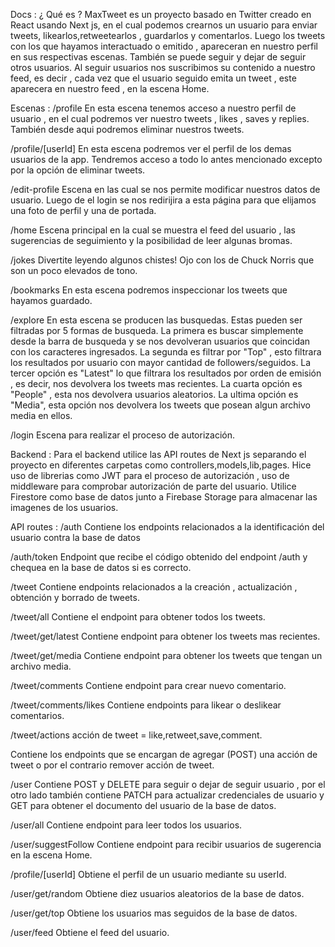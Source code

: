 Docs : 
¿ Qué es ?
MaxTweet es un proyecto basado en Twitter creado en React usando Next js, en el cual podemos crearnos un usuario para  enviar tweets, likearlos,retweetearlos , guardarlos y comentarlos.
 Luego los tweets con los que hayamos interactuado o emitido , apareceran en nuestro perfil en sus respectivas escenas.
También se puede seguir y dejar de seguir otros usuarios.
Al seguir usuarios nos suscribimos su contenido  a nuestro feed, es decir , cada vez que el usuario seguido emita un tweet , este aparecera en nuestro feed , en la escena Home.

Escenas :
/profile 
En esta escena tenemos acceso a nuestro perfil de usuario , en el cual podremos ver nuestro tweets , likes , saves y replies. También desde aqui podremos eliminar nuestros tweets.

/profile/[userId]
En esta escena podremos ver el perfil de los demas usuarios de la app. Tendremos acceso a todo lo antes mencionado excepto por la opción de  eliminar tweets.

/edit-profile
Escena en las cual se nos permite modificar nuestros datos de usuario. Luego de el login se nos  redirijira a esta página para que elijamos una foto de perfil y una de portada.

/home
Escena principal en la cual se muestra el feed del usuario , las sugerencias de seguimiento y la posibilidad de leer algunas bromas.

/jokes
Divertite leyendo algunos chistes! Ojo con los de Chuck Norris que son un poco elevados de tono.

/bookmarks
En esta escena podremos inspeccionar los tweets que hayamos guardado.

/explore 
En esta escena se producen las busquedas. Estas pueden ser filtradas por 5 formas de busqueda. La primera es buscar simplemente desde la barra de busqueda y se nos devolveran usuarios que coincidan con los caracteres ingresados.
La segunda es filtrar por "Top" , esto filtrara los resultados por usuario con mayor cantidad de followers/seguidos.
La tercer opción es "Latest" lo que filtrara los resultados por orden de emisión , es decir, nos devolvera los tweets mas recientes.
La cuarta opción es "People" , esta nos devolvera usuarios aleatorios.
La ultima opción es "Media", esta opción nos devolvera los tweets que posean algun archivo media en ellos. 

/login
Escena para realizar el proceso de autorización.

Backend : 
Para el backend utilice las API routes de Next js  separando el proyecto en diferentes carpetas como controllers,models,lib,pages. Hice uso de librerias como JWT para el proceso de autorización , uso de middleware para comprobar autorización de parte del usuario.
Utilice Firestore como base de datos junto a Firebase Storage para almacenar las imagenes de los usuarios.

API routes : 
/auth
Contiene los endpoints relacionados a la identificación del usuario contra la base de datos

/auth/token
Endpoint que recibe el código obtenido del endpoint /auth y chequea en la base de datos si es correcto.

/tweet
Contiene endpoints relacionados a la creación , actualización , obtención y borrado de tweets.

/tweet/all
Contiene el endpoint para obtener todos los tweets.

/tweet/get/latest
Contiene endpoint para obtener los tweets mas recientes.

/tweet/get/media
Contiene endpoint para obtener los tweets que tengan un archivo media.

/tweet/comments
Contiene endpoint para crear nuevo comentario.

/tweet/comments/likes
Contiene endpoints para likear o deslikear comentarios.

/tweet/actions
acción de tweet = like,retweet,save,comment.

Contiene los endpoints que se encargan  de agregar (POST) una acción de tweet  o por el contrario remover acción de tweet.

/user
Contiene POST y DELETE para seguir o dejar de seguir usuario , por el otro lado también contiene PATCH para actualizar credenciales de usuario y GET para obtener el documento del usuario  de la base de datos.

/user/all
Contiene endpoint para leer todos los usuarios.

/user/suggestFollow
Contiene endpoint para recibir usuarios de sugerencia en la escena Home.

/profile/[userId]
Obtiene el perfil de un usuario mediante su userId.

/user/get/random
Obtiene diez usuarios aleatorios de la base  de datos.

/user/get/top
Obtiene los usuarios mas seguidos de la base de datos.

/user/feed
Obtiene el feed del usuario.
